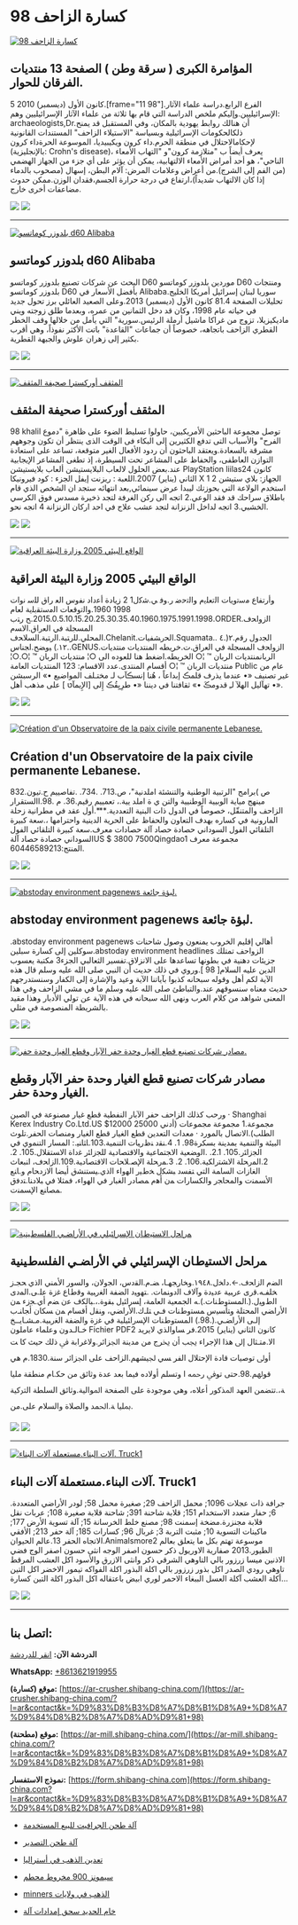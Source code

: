 # كسارة الزاحف 98

<a href="https://swt.shibang-china.com/?l=ar&img&k=%D9%83%D8%B3%D8%A7%D8%B1%D8%A9+%D8%A7%D9%84%D8%B2%D8%A7%D8%AD%D9%81+98" target="_blank">![كسارة الزاحف 98](http://static.shibang-china.com/all-800x300/999.jpg)</a>

## المؤامرة الكبرى ( سرقة وطن ) الصفحة 13 منتديات الفرقان للحوار.
5 كانون الأول (ديسمبر) 2010.[frame=&quot;11 98&quot;].الفرع الرابع.دراسة علماء الآثار الإسرائيليين.وإليكم ملخص الدراسة التي قام بها ثلاثة من علماء الآثار الإسرائيليين وهم: archaeologists,Dr.أن هنالك روابط يهودية بالمكان، وفي المستقبل قد يمنح ذلكالحكومات الإسرائيلية وبسياسة &quot;الاستيلاء الزاحف&quot; المستندات القانونية لإحكامالاحتلال في منطقة الحرم.داء كرون ويكيبيديا، الموسوعة الحرةداء كرون (بالإنجليزية: Crohn&#39;s disease)، يعرف أيضاً ب &quot;متلازمة كرون&quot;و &quot;التهاب الأمعاء الناحي&quot;، هو أحد أمراض الأمعاء الالتهابية، يمكن أن يؤثر على أي جزء من الجهاز الهضمي (من الفم إلى الشرج).من أعراض وعلامات المرض: آلام البطن، إسهال (مصحوب بالدماء إذا كان الالتهاب شديداً)،ارتفاع في درجة حرارة الجسم،فقدان الوزن.ممكن حدوث مضاعفات أخرى خارج.


<a href="https://whatsapp.shibangsoft.com/WhatsApp.php" target="_blank" title="WhatsApp">![](http://static.shibang-china.com/icon/whatsapp.png)</a> <a href="https://swt.shibang-china.com/?l=ar&icon&k=%D9%83%D8%B3%D8%A7%D8%B1%D8%A9+%D8%A7%D9%84%D8%B2%D8%A7%D8%AD%D9%81+98" target="_blank">![](http://static.shibang-china.com/icon/chat-ar.png)</a>

---

<a href="https://swt.shibang-china.com/?l=ar&img&k=%D9%83%D8%B3%D8%A7%D8%B1%D8%A9+%D8%A7%D9%84%D8%B2%D8%A7%D8%AD%D9%81+98" target="_blank">![بلدوزر كوماتسو d60 Alibaba](http://static.shibang-china.com/all-800x300/506.jpg)</a>

## بلدوزر كوماتسو d60 Alibaba
البحث عن شركات تصنيع بلدوزر كوماتسو D60 موردين بلدوزر كوماتسو D60 ومنتجات بلدوزر كوماتسو D60 بأفضل الأسعار في Alibaba.سوريا لبنان إسرائيل أمريكا الخليج تحليلات الصفحة 81.4 كانون الأول (ديسمبر) 2013.وعلى الصعيد العائلي برز تحول جديد في حياته عام 1998، وكان قد دخل الثمانين من عمره، وبعدما طلق زوجته ويني ماديكيزيلا، تزوج من غراكا ماشيل أرملة الرئيس.سورية&quot; التي يأمل من خلالها وقف الخطر القطري الزاحف باتجاهه، خصوصاً أن جماعات &quot;القاعدة&quot; باتت الأكثر نفوذاً، وهي أقرب بكثير إلى زهران علوش والجبهة القطرية.


<a href="https://whatsapp.shibangsoft.com/WhatsApp.php" target="_blank" title="WhatsApp">![](http://static.shibang-china.com/icon/whatsapp.png)</a> <a href="https://swt.shibang-china.com/?l=ar&icon&k=%D9%83%D8%B3%D8%A7%D8%B1%D8%A9+%D8%A7%D9%84%D8%B2%D8%A7%D8%AD%D9%81+98" target="_blank">![](http://static.shibang-china.com/icon/chat-ar.png)</a>

---

<a href="https://swt.shibang-china.com/?l=ar&img&k=%D9%83%D8%B3%D8%A7%D8%B1%D8%A9+%D8%A7%D9%84%D8%B2%D8%A7%D8%AD%D9%81+98" target="_blank">![المثقف أوركسترا صحيفة المثقف](http://static.shibang-china.com/all-800x300/549.jpg)</a>

## المثقف أوركسترا صحيفة المثقف
98 khalil توصل مجموعة الباحثين الأمريكيين، حاولوا تسليط الضوء على ظاهرة &quot;دموع الفرح&quot; والأسباب التى تدفع الكثيرين إلى البكاء فى الوقت الذى ينتظر أن تكون وجوههم مشرقة بالسعادة.ويعتقد الباحثون أن ردود الأفعال الغير متوقعة، تساعد على استعادة التوازن العاطفى، والحفاظ على المشاعر تحت السيطرة، إذ تطغى المشاعر الإيجابية عند.بعض الحلول لالعاب البلايستيشن ألعاب بلايستيشن PlayStation liilas24 كانون الثاني (يناير) 2007.اللعبة : ريزنت إيفل الجزء : كود فيرونيكا X الجهاز: بلاي ستيشن 2 1 استخدم الولاعة التي بحوزتك ليبدا عرض سينمائي,بعد انتهائه ستجد ان الشخص الذي قام باطلاق سراحك قد فقد الوعي.2 اتجه الى ركن الغرفة لتجد ذخيرة مسدس فوق الكرسي الخشبي.3 اتجه لداخل الزنزانة لتجد عشب علاج في احد اركان الزنزانة 4 اتجه نحو.


<a href="https://whatsapp.shibangsoft.com/WhatsApp.php" target="_blank" title="WhatsApp">![](http://static.shibang-china.com/icon/whatsapp.png)</a> <a href="https://swt.shibang-china.com/?l=ar&icon&k=%D9%83%D8%B3%D8%A7%D8%B1%D8%A9+%D8%A7%D9%84%D8%B2%D8%A7%D8%AD%D9%81+98" target="_blank">![](http://static.shibang-china.com/icon/chat-ar.png)</a>

---

<a href="https://swt.shibang-china.com/?l=ar&img&k=%D9%83%D8%B3%D8%A7%D8%B1%D8%A9+%D8%A7%D9%84%D8%B2%D8%A7%D8%AD%D9%81+98" target="_blank">![الواقع البيئي 2005 وزارة البيئة العراقية](http://static.shibang-china.com/all-800x300/844.jpg)</a>

## الواقع البيئي 2005 وزارة البيئة العراقية
وأرﺗﻔﺎع ﻣﺳﺗوﯾﺎت اﻟﺗﻌﻠﯾم واﻟﺗﺣﺿ ر.وﻓ ﻲ.ﺷﻛل1 2 زﯾﺎدة أﻋداد ﻧﻔوس اﻟﻌ راق ﻟﻠﺳ ﻧوات 1998 1960.واﻟﺗوﻗﻌﺎت اﻟﻣﺳﺗﻘﺑﻠﯾﺔ ﻟﻌﺎم 2015.0.5.10.15.20.25.30.35.40.1960.1975.1991.1998.ﺢ ﺭﺘﺏ.ORDER.ﺍﻟﺯﻭﺍﺤﻑ ﺍﻟﻤﺴﺠﻠﺔ ﻓﻲ ﺍﻟﻌﺭﺍﻕ.ﺍﻻﺴﻡ ﺍﻟﻤﺤﻠﻲ.ﻟﻠﺭﺘﺒﺔ.ﺍﻟﺭﺘﺒﺔ.ﺍﻟﺴﻼﺤﻑ.Chelanit.ﺍﻟﺤﺭﺸﻔﻴﺎﺕ.Squamata.ﺍﻟﺠﺩﻭل ﺭﻗﻡ.٢(.٤ . .١٢.) ﻴﻭﻀﺢ.ﺍﺠﻨﺎﺱ.GENUS.ﺍﻟﺯﻭﺍﺤﻑ ﺍﻟﻤﺴﺠﻠﺔ ﻓﻲ ﺍﻟﻌﺭﺍﻕ.ﺕ.خريطه المنتديات منتديات الربانمنتديات الربان ™ ¦○ الخريطه.اضغط هنا للعوده الى ○¦ منتديات الربان ™ ¦○.○¦ منتديات الربان ™ ¦○ أقسام المنتدى.عدد الاقسام: 123 المنتديات العامة Public عام من غير تصنيف «• عندما يذرف قلمڪ إبداعاً ، هُنا إنسڪآب لـ مختـلف المواضيع •» الرسبشن «• تهآليل الهلآ لـِ قدومڪَ •» ثقافتنا في ديننا «• طرِيِقُڪ إِلى [الإِيمآטּ ] على مذهب أهل.


<a href="https://whatsapp.shibangsoft.com/WhatsApp.php" target="_blank" title="WhatsApp">![](http://static.shibang-china.com/icon/whatsapp.png)</a> <a href="https://swt.shibang-china.com/?l=ar&icon&k=%D9%83%D8%B3%D8%A7%D8%B1%D8%A9+%D8%A7%D9%84%D8%B2%D8%A7%D8%AD%D9%81+98" target="_blank">![](http://static.shibang-china.com/icon/chat-ar.png)</a>

---

<a href="https://swt.shibang-china.com/?l=ar&img&k=%D9%83%D8%B3%D8%A7%D8%B1%D8%A9+%D8%A7%D9%84%D8%B2%D8%A7%D8%AD%D9%81+98" target="_blank">![Création d&#39;un Observatoire de la paix civile permanente Lebanese.](http://static.shibang-china.com/all-800x300/1399.jpg)</a>

## Création d&#39;un Observatoire de la paix civile permanente Lebanese.
832.ص )برامج &quot;الرتبية الوطنية والتنشئة املدنية&quot;، ص.713. .734. .تفاصييم ح.تيون مينهج مياية الوبيية الوطنيية والتن ي ة املد يية.، تعمييم رقيم.36. م .98.االستقرار الزاحف والمتنقّل، خصوصاً في الدول ذات البنية التعددية.***.أول عقد في مطرانية زحلة المارونية في كساره بهدف التعاون والحفاظ على الحرية الدينية واحترامها ،.سعة كبيرة التلقائي الفول السوداني حصادة حصاد آلة حصادات معرف.سعة كبيرة التلقائي الفول السوداني حصادة حصاد آلةUS $ 3800 7500Qingdao1 مجموعة معرف المنتج:60446589213.


<a href="https://whatsapp.shibangsoft.com/WhatsApp.php" target="_blank" title="WhatsApp">![](http://static.shibang-china.com/icon/whatsapp.png)</a> <a href="https://swt.shibang-china.com/?l=ar&icon&k=%D9%83%D8%B3%D8%A7%D8%B1%D8%A9+%D8%A7%D9%84%D8%B2%D8%A7%D8%AD%D9%81+98" target="_blank">![](http://static.shibang-china.com/icon/chat-ar.png)</a>

---

<a href="https://swt.shibang-china.com/?l=ar&img&k=%D9%83%D8%B3%D8%A7%D8%B1%D8%A9+%D8%A7%D9%84%D8%B2%D8%A7%D8%AD%D9%81+98" target="_blank">![abstoday environment pagenews لبؤة جائعة.](http://static.shibang-china.com/all-800x300/1023.jpg)</a>

## abstoday environment pagenews لبؤة جائعة.
.abstoday environment pagenews أهالي إقليم الخروب يمنعون وصول شاحنات سوكلين إلى كسارة سبلين.abstoday environment headlines الزواحف تمتلك جزيئات دهنية في بطونها تساعدها على الانزلاق.تفسير الثعالبي الجزء3 مكتبة يعسوب الدين عليه السلام[ 98 ].وروي في ذلك حديث أن النبي صلى الله عليه وسلم قال هذه الآية لكم أهل وقوله سبحانه كذبوا بآياتنا الآية وعيد والإشارة إلى الكفار وسنستدرجهم حديث معناه سنسوقهم عند.والتباطئ صلى الله عليه وسلم ما في مشي الزاحف وفي هذا المعنى شواهد من كلام العرب ونهى الله سبحانه في هذه الآية عن تولي الأدبار وهذا مقيد بالشريطة المنصوصة في مثلي.


<a href="https://whatsapp.shibangsoft.com/WhatsApp.php" target="_blank" title="WhatsApp">![](http://static.shibang-china.com/icon/whatsapp.png)</a> <a href="https://swt.shibang-china.com/?l=ar&icon&k=%D9%83%D8%B3%D8%A7%D8%B1%D8%A9+%D8%A7%D9%84%D8%B2%D8%A7%D8%AD%D9%81+98" target="_blank">![](http://static.shibang-china.com/icon/chat-ar.png)</a>

---

<a href="https://swt.shibang-china.com/?l=ar&img&k=%D9%83%D8%B3%D8%A7%D8%B1%D8%A9+%D8%A7%D9%84%D8%B2%D8%A7%D8%AD%D9%81+98" target="_blank">![مصادر شركات تصنيع قطع الغيار وحدة حفر الآبار وقطع الغيار وحدة حفر.](http://static.shibang-china.com/all-800x300/1283.jpg)</a>

## مصادر شركات تصنيع قطع الغيار وحدة حفر الآبار وقطع الغيار وحدة حفر.
ورحب كذلك الزاحف حفر الآبار النفطية قطع غيار مصنوعة في الصين &middot; Shanghai Kerex Industry Co.Ltd.US $12000 25000 مجموعة.1 مجموعة مجموعات (أدني الطلب).الاتصال بالمورد &middot; معدات التعدين قطع الغيار قطع الغيار ومنصات الحفر.ﺗﻠﻮﺙ ﺍﻟﺒﻴﺌﺔ ﻭﺍﻟﺘﻨﻤﻴﺔ ﺑﻤﺪﻳﻨﺔ ﺑﺴﻜﺮﺓ98. 1. 4.ﻨﻘﺩ ﻨﻅﺭﻴﺎﺕ ﺍﻟﺘﻨﻤﻴﺔ.103.ﺎﺜﺎﻨﻴ.: ﺍﻟﻤﺴﺎﺭ ﺍﻟﺘﻨﻤﻭﻱ ﻓﻲ ﺍﻟﺠﺯﺍﺌﺭ.105. 2.1. .ﺍﻟﻭﻀﻌﻴﺔ ﺍﻻﺠﺘﻤﺎﻋﻴﺔ ﻭﺍﻻﻗﺘﺼﺎﺩﻴﺔ ﻟﻠﺠﺯﺍﺌﺭ ﻏﺩﺍﺓ ﺍﻻﺴﺘﻘﻼل.105. 2. 2.ﺍﻟﻤﺭﺤﻠﺔ ﺍﻻﺸﺘﺭﺍﻜﻴﺔ.106. 2. 3.ﻤﺭﺤﻠﺔ ﺍﻹﺼ.ﻼﺤﺎﺕ ﺍﻻﻗﺘﺼﺎﺩﻴﺔ.109.ﺍﻟﺯﺍﺤﻑ، ﺍﻨﺒﻌﺎﺙ ﺍﻟﻐﺎﺯﺍﺕ ﺍﻟﺴﺎﻤﺔ ﺍﻟﺘﻲ ﺘﻔﺴﺩ ﺒﺸﻜل ﺨﻁﻴﺭ ﺍﻟﻬﻭﺍﺀ ﺍﻟﺫﻱ.ﻴﺴﺘﻨﺸﻕ ﺃﻴﻀﺎ ﺍﻻﺯﺩﺤﺎﻡ ﻭ.ﺎﻨﻊ ﺍﻷﺴﻤﻨﺕ ﻭﺍﻟﻤﺤﺎﺠﺭ ﻭﺍﻟﻜﺴﺎﺭﺍﺕ ﻤﻥ ﺃﻫﻡ ﻤﺼﺎﺩﺭ ﺍﻟﻐﺒﺎﺭ ﻓﻲ ﺍﻟﻬﻭﺍﺀ، ﻓﻤﺜﻼ ﻓﻲ ﺒﻼﺩﻨﺎ.ﺘﺩﻓﻕ ﻤﺼﺎﻨﻊ ﺍﻹﺴﻤﻨﺕ.


<a href="https://whatsapp.shibangsoft.com/WhatsApp.php" target="_blank" title="WhatsApp">![](http://static.shibang-china.com/icon/whatsapp.png)</a> <a href="https://swt.shibang-china.com/?l=ar&icon&k=%D9%83%D8%B3%D8%A7%D8%B1%D8%A9+%D8%A7%D9%84%D8%B2%D8%A7%D8%AD%D9%81+98" target="_blank">![](http://static.shibang-china.com/icon/chat-ar.png)</a>

---

<a href="https://swt.shibang-china.com/?l=ar&img&k=%D9%83%D8%B3%D8%A7%D8%B1%D8%A9+%D8%A7%D9%84%D8%B2%D8%A7%D8%AD%D9%81+98" target="_blank">![ﻤﺭﺍﺤل ﺍﻻﺴﺘﻴﻁﺎﻥ ﺍﻹﺴﺭﺍﺌﻴﻠﻲ ﻓﻲ ﺍﻷﺭﺍﻀـﻲ ﺍﻟﻔﻠﺴﻁﻴﻨﻴﺔ](http://static.shibang-china.com/all-800x300/302.jpg)</a>

## ﻤﺭﺍﺤل ﺍﻻﺴﺘﻴﻁﺎﻥ ﺍﻹﺴﺭﺍﺌﻴﻠﻲ ﻓﻲ ﺍﻷﺭﺍﻀـﻲ ﺍﻟﻔﻠﺴﻁﻴﻨﻴﺔ
ﺍﻟﻀﻡ ﺍﻟﺯﺍﺤﻑ.←.ﺩﺍﺨل.١٩٤٨.ﻭﺨﺎﺭﺠﻬـﺎ، ﻀـﻡ.ﺍﻟﻘﺩﺱ، ﺍﻟﺠﻭﻻﻥ، ﻭﺍﻟﺴﻭﺭ ﺍﻷﻤﻨﻲ ﺍﻟﺫﻱ ﺤﺠـﺯ ﺨﻠﻔـﻪ.ﻗﺭﻯ ﻋﺭﺒﻴﺔ ﻋﺩﻴﺩﺓ ﻭﺁﻻﻑ ﺍﻟﺩﻭﻨﻤﺎﺕ. .ﺘﻬﻭﻴﺩ ﺍﻟﻀﻔﺔ ﺍﻟﻐﺭﺒﻴﺔ ﻭﻗﻁﺎﻉ ﻏﺯﺓ ﻋﻠ.ﻰ.ﺍﻟﻤﺩﻯ ﺍﻟﻁﻭﻴل.(.ﺍﻟﻤﺴﺘﻭﻁﻨﺎﺕ.).ﻪ ﺍﻟﺠﻤﻌﻴﺔ ﺍﻟﻌﺎﻤﺔ، ﺇﺴﺭﺍﺌﻴل ﺒﻘﻭﺓ.،.ﺒﺎﻟﻜﻑ ﻋﻥ ﻀﻡ ﺃﻱ.ﺠﺯﺀ ﻤﻥ ﺍﻷﺭﺍﻀﻲ ﺍﻟﻤﺤﺘﻠﺔ ﻭﺘﺄﺴﻴﺱ ﻤﺴﺘﻭﻁﻨﺎﺕ ﻓـﻲ ﺘﻠـﻙ.ﺍﻷﺭﺍﻀﻲ، ﻭﻨﻘل ﺃﻗﺴﺎﻡ ﻤﻥ ﺴﻜﺎﻥ ﺃﺠﺎﻨـﺏ ﺇﻟـﻰ ﺍﻷﺭﺍﻀـﻲ.(.98.) ﺍﻟﻤﺴﺘﻭﻁﻨﺎﺕ ﺍﻹﺴﺭﺍﺌﻴﻠﻴﺔ ﻓﻲ ﻏﺯﺓ ﻭﺍﻟﻀﻔﺔ ﺍﻟﻐﺭﺒﻴﺔ.ﻣـﺸـﺎﻳــﺦ ﺧـﺎﻟـﺪﻭﻥ ﻭﻋﻠﻤﺎء ﻋﺎﻣﻠﻮﻥ Fichier PDF2 كانون الثاني (يناير) 2015.ﻓﺮ ﺴﺎﻭﺍﻟﺬﻱ ﻻﻳﺮﻳﺪ ﺍﻻ.ﻣﺘـﺜﺎﻝ ﺇﱃ ﻫﺬﺍ ﺍﻹﺟﺮﺍﺀ ﳚﺐ ﺃﻥ ﳜﺮﺝ ﻣﻦ ﻣﺪﻳﻨﺔ ﺍﳉﺰﺍﺋﺮ.ﻭﻻﻏﺮﺍﺑﺔ ﰲ ﺫﻟﻚ ﺣﻴﺚ ﻛﺎ ﺖ ﺃﻭﱃ ﺗﻮﺻﻴﺎﺕ ﻗﺎﺩﺓ ﺍﻹﺣﺘﻼﻝ ﺍﻟﻔﺮ ﺴﻲ ﳉﻴﺸﻬﻢ.ﺍﻟﺰﺍﺣﻒ ﻋﻠﻰ ﺍﳉﺰﺍﺋﺮ ﺳﻨﺔ.1830.ﻡ ﻫﻲ ﻗﻮﳍﻢ.98.ﺣﺘﻰ ﺗﻮﰲ ﺭﲪﻪ ﺍ ﻭﺗﺴﻠﻢ ﺃﻭﻻﺩﻩ ﻓﻴﻤﺎ ﺑﻌﺪ ﻋﺪﺓ ﻭﺛﺎﺋﻖ ﻣﻦ ﺣﻜ.ﺎﻡ ﻣﻨﻄﻘﺔ ﻣﻠﻴﺎ ﺔ،.ﺗﺘﻀﻤﻦ ﺍﻟﻌﻬﺪ ﺍﳌﺬﻛﻮﺭ ﺃﻋﻼﻩ، ﻭﻫﻲ ﻣﻮﺟﻮﺩﺓ ﻋﻠﻰ ﺍﻟﺼﻔﺤﺔ ﺍﳌﻮﺍﻟﻴﺔ.ﻭﺛﺎﺋﻖ ﺍﻟﺴﻠﻄﺔ ﺍﻟﱰﻛﻴﺔ ﲟﻠﻴﺎ ﺔ.ﺍﳊﻤﺪ ﻭﺍﻟﺼﻼﺓ ﻭﺍﻟﺴﻼﻡ ﻋﻠﻰ.ﻣﻦ.


<a href="https://whatsapp.shibangsoft.com/WhatsApp.php" target="_blank" title="WhatsApp">![](http://static.shibang-china.com/icon/whatsapp.png)</a> <a href="https://swt.shibang-china.com/?l=ar&icon&k=%D9%83%D8%B3%D8%A7%D8%B1%D8%A9+%D8%A7%D9%84%D8%B2%D8%A7%D8%AD%D9%81+98" target="_blank">![](http://static.shibang-china.com/icon/chat-ar.png)</a>

---

<a href="https://swt.shibang-china.com/?l=ar&img&k=%D9%83%D8%B3%D8%A7%D8%B1%D8%A9+%D8%A7%D9%84%D8%B2%D8%A7%D8%AD%D9%81+98" target="_blank">![آلات البناء.مستعملة آلات البناء. Truck1](http://static.shibang-china.com/all-800x300/180.jpg)</a>

## آلات البناء.مستعملة آلات البناء. Truck1
.جرافة ذات عجلات 1096; محمل الزاحف 29; صغيرة محمل 58; لودر الأراضي المتعددة 6; حفار متعدد الاستخدام 151; قلابة شاحنة 391; شاحنة قلابة صغيرة 108; عربات نقل قلابة مجنزرة.مضخة إسمنت 98; مصنع خلط الخرسانة 15; آلة تسوية الأرض 177; ماكينات التسوية 10; مثبت التربة 3; غربال 96; كسارات 185; آلة حفر 213; الأفقي الاتجاه الحفر 13.عالم الحيوان.Animalsmore2 موسوعة تهتم بكل ما يتعلق بعالم الطيور.2013 صفارية الاوريول ذكر حسون اصفر الوجه انثى حسون اصفر الوج فضي الاذنين ميسا زرزور بالي التاوهي الشرقي ذكر وانثى الازرق والأسود اكل العشب المرقط تاوهي رودي الصدر اكل بذور زرزور بالي اكلة البذور اكلة الفواكه تيمور الاخضر اكل التين أكلة العشب آكلة العسل الببغاء الاحمر لوري ابيض باعتقاله اكل البذور اكلة التين كسارة…


<a href="https://whatsapp.shibangsoft.com/WhatsApp.php" target="_blank" title="WhatsApp">![](http://static.shibang-china.com/icon/whatsapp.png)</a> <a href="https://swt.shibang-china.com/?l=ar&icon&k=%D9%83%D8%B3%D8%A7%D8%B1%D8%A9+%D8%A7%D9%84%D8%B2%D8%A7%D8%AD%D9%81+98" target="_blank">![](http://static.shibang-china.com/icon/chat-ar.png)</a>

---
## اتصل بنا:

**الدردشة الآن:** [انقر للدردشة](https://swt.shibang-china.com?l=ar&contact&k=%D9%83%D8%B3%D8%A7%D8%B1%D8%A9+%D8%A7%D9%84%D8%B2%D8%A7%D8%AD%D9%81+98)

**WhatsApp:**  [+8613621919955](https://whatsapp.shibangsoft.com/WhatsApp.php)

**موقع (كسارة):** [https://ar-crusher.shibang-china.com/](https://ar-crusher.shibang-china.com/?l=ar&contact&k=%D9%83%D8%B3%D8%A7%D8%B1%D8%A9+%D8%A7%D9%84%D8%B2%D8%A7%D8%AD%D9%81+98)

**موقع (مطحنة):** [https://ar-mill.shibang-china.com/](https://ar-mill.shibang-china.com/?l=ar&contact&k=%D9%83%D8%B3%D8%A7%D8%B1%D8%A9+%D8%A7%D9%84%D8%B2%D8%A7%D8%AD%D9%81+98)

**نموذج الاستفسار:** [https://form.shibang-china.com](https://form.shibang-china.com?l=ar&contact&k=%D9%83%D8%B3%D8%A7%D8%B1%D8%A9+%D8%A7%D9%84%D8%B2%D8%A7%D8%AD%D9%81+98)

* [آلة طحن الجرافيت للبيع المستخدمة](../28/%D8%A2%D9%84%D8%A9%20%D8%B7%D8%AD%D9%86%20%D8%A7%D9%84%D8%AC%D8%B1%D8%A7%D9%81%D9%8A%D8%AA%20%D9%84%D9%84%D8%A8%D9%8A%D8%B9%20%D8%A7%D9%84%D9%85%D8%B3%D8%AA%D8%AE%D8%AF%D9%85%D8%A9.md)

* [آلة طحن التصدير](../29/%D8%A2%D9%84%D8%A9%20%D8%B7%D8%AD%D9%86%20%D8%A7%D9%84%D8%AA%D8%B5%D8%AF%D9%8A%D8%B1.md)

* [تعدين الذهب في أستراليا](../27/%D8%AA%D8%B9%D8%AF%D9%8A%D9%86%20%D8%A7%D9%84%D8%B0%D9%87%D8%A8%20%D9%81%D9%8A%20%D8%A3%D8%B3%D8%AA%D8%B1%D8%A7%D9%84%D9%8A%D8%A7.md)

* [سيمونز 900 مخروط محطم](../30/%D8%B3%D9%8A%D9%85%D9%88%D9%86%D8%B2%20900%20%D9%85%D8%AE%D8%B1%D9%88%D8%B7%20%D9%85%D8%AD%D8%B7%D9%85.md)

* [minners الذهب في ولايات](../27/minners%20%D8%A7%D9%84%D8%B0%D9%87%D8%A8%20%D9%81%D9%8A%20%D9%88%D9%84%D8%A7%D9%8A%D8%A7%D8%AA.md)

* [خام الحديد سحق إمدادات آلة](../29/%D8%AE%D8%A7%D9%85%20%D8%A7%D9%84%D8%AD%D8%AF%D9%8A%D8%AF%20%D8%B3%D8%AD%D9%82%20%D8%A5%D9%85%D8%AF%D8%A7%D8%AF%D8%A7%D8%AA%20%D8%A2%D9%84%D8%A9.md)